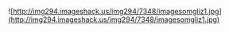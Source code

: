 ![http://img294.imageshack.us/img294/7348/imagesomgliz1.jpg](http://img294.imageshack.us/img294/7348/imagesomgliz1.jpg)